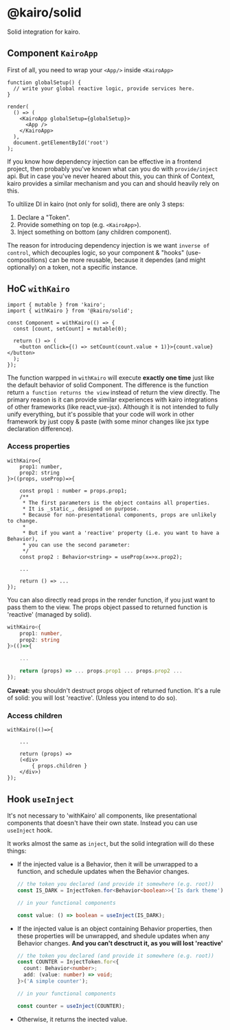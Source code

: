 # @kairo/solid

Solid integration for kairo.

## Component `KairoApp`

First of all, you need to wrap your `<App/>` inside `<KairoApp>`

```tsx
function globalSetup() {
  // write your global reactive logic, provide services here.
}

render(
  () => (
    <KairoApp globalSetup={globalSetup}>
      <App />
    </KairoApp>
  ),
  document.getElementById('root')
);
```

If you know how dependency injection can be effective in a frontend project, then probably you've known what can you do with `provide/inject` api. But in case you've never heared about this, you can think of Context, kairo provides a similar mechanism and you can and should heavily rely on this.

To ultilize DI in kairo (not only for solid), there are only 3 steps:

1. Declare a "Token".
2. Provide something on top (e.g. `<KairoApp>`).
3. Inject something on bottom (any children component).

The reason for introducing dependency injection is we want `inverse of control`, which decouples logic, so your component & "hooks" (use-compositions) can be more reusable, because it dependes (and might optionally) on a token, not a specific instance.

## HoC `withKairo`

```tsx
import { mutable } from 'kairo';
import { withKairo } from '@kairo/solid';

const Component = withKairo(() => {
  const [count, setCount] = mutable(0);

  return () => (
    <button onClick={() => setCount(count.value + 1)}>{count.value}</button>
  );
});
```

The function warpped in `withKairo` will execute **exactly one time** just like the default behavior of solid Component. The difference is the function return `a function returns the view` instead of return the view directly. The primary reason is it can provide similar experiences with kairo integrations of other frameworks (like react,vue-jsx). Although it is not intended to fully unify everything, but it's possible that your code will work in other framework by just copy & paste (with some minor changes like jsx type declaration difference).

### Access properties

```tsx
withKairo<{
    prop1: number,
    prop2: string
}>((props, useProp)=>{

    const prop1 : number = props.prop1;
    /**
     * The first parameters is the object contains all properties.
     * It is _static_, designed on purpose.
     * Because for non-presentational components, props are unlikely to change.
     *
     * But if you want a 'reactive' property (i.e. you want to have a Behavior),
     * you can use the second parameter:
     */
    const prop2 : Behavior<string> = useProp(x=>x.prop2);

    ...

    return () => ...
});
```

You can also directly read props in the render function, if you just want to pass them to the view. The props object passed to returned function is 'reactive' (managed by solid).

```ts
withKairo<{
    prop1: number,
    prop2: string
}>(()=>{

    ...

    return (props) => ... props.prop1 ... props.prop2 ...
});


```

**Caveat:** you shouldn't destruct props object of returned function. It's a rule of solid: you will lost 'reactive'. (Unless you intend to do so).

### Access children

```tsx
withKairo(()=>{

    ...

    return (props) =>
    (<div>
        { props.children }
    </div>)
});
```

<!-- ## Why dependency injection? -->

## Hook `useInject`

It's not necessary to 'withKairo' all components, like presentational components that doesn't have their own state. Instead you can use `useInject` hook.

It works almost the same as `inject`, but the solid integration will do these things:

- If the injected value is a Behavior, then it will be unwrapped to a function, and schedule updates when the Behavior changes.

  ```ts
  // the token you declared (and provide it somewhere (e.g. root))
  const IS_DARK = InjectToken.for<Behavior<boolean>>('Is dark theme');

  // in your functional components

  const value: () => boolean = useInject(IS_DARK);
  ```

- If the injected value is an object containing Behavior properties, then these properties will be unwrapped, and shedule updates when any Behavior changes. **And you can't desctruct it, as you will lost 'reactive'**

  ```ts
  // the token you declared (and provide it somewhere (e.g. root))
  const COUNTER = InjectToken.for<{
    count: Behavior<number>;
    add: (value: number) => void;
  }>('A simple counter');

  // in your functional components

  const counter = useInject(COUNTER);
  ```

- Otherwise, it returns the inected value.
